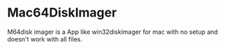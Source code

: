 Mac64DiskImager
===============
M64disk imager is a App like win32diskimager for mac with no setup and doesn't work with all files.
